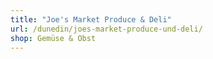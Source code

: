 ```yaml
---
title: "Joe's Market Produce & Deli"
url: /dunedin/joes-market-produce-und-deli/
shop: Gemüse & Obst
---
```

